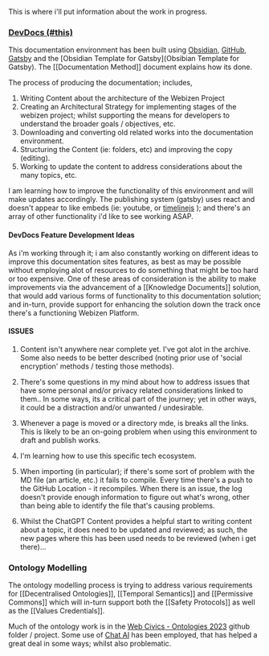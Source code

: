 This is where i'll put information about the work in progress.

### [DevDocs (#this)](https://devdocs.webizen.org/)
This documentation environment has been built using [Obsidian](https://obsidian.md/), [GitHub](https://github.com/), [Gatsby](https://www.gatsbyjs.com/) and the [Obsidian Template for Gatsby](Obsibian Template for Gatsby).  The [[Documentation Method]] document explains how its done.

The process of producing the documentation; includes,
1. Writing Content about the architecture of the Webizen Project
2. Creating an Architectural Strategy for implementing stages of the webizen project; whilst supporting the means for developers to understand the broader goals / objectives, etc.
3. Downloading and converting old related works into the documentation environment.
4. Structuring the Content (ie: folders, etc) and improving the copy (editing).
5. Working to update the content to address considerations about the many topics, etc.

I am learning how to improve the functionality of this environment and will make updates accordingly. The publishing system (gatsby) uses react and doesn't appear to like embeds (ie: youtube, or [timelinejs](https://timeline.knightlab.com/) ); and there's an array of other functionality i'd like to see working ASAP.

#### DevDocs Feature Development Ideas

As i'm working through it; i am also constantly working on different ideas to improve this documentation sites features, as best as may be possible without employing alot of resources to do something that might be too hard or too expensive.  One of these areas of consideration is the ability to make improvements via the advancement of a [[Knowledge Documents]] solution, that would add various forms of functionality to this documentation solution; and in-turn, provide support for enhancing the solution down the track once there's a functioning Webizen Platform. 

#### ISSUES

1. Content isn't anywhere near complete yet.  I've got alot in the archive.  Some also needs to be better described (noting prior use of 'social encryption' methods / testing those methods). 
2. There's some questions in my mind about how to address issues that have some personal and/or privacy related considerations linked to them.. In some ways, its a critical part of the journey; yet in other ways, it could be a distraction and/or unwanted / undesirable.
   
3. Whenever a page is moved or a directory mde, is breaks all the links. This is likely to be an on-going problem when using this environment to draft and publish works. 
5. I'm learning how to use this specific tech ecosystem.  
6. When importing (in particular); if there's some sort of problem with the MD file (an article, etc.) it fails to compile.  Every time there's a push to the GitHub Location - it recompiles.   When there is an issue, the log doesn't provide enough information to figure out what's wrong, other than being able to identify the file that's causing problems.
7. Whilst the ChatGPT Content provides a helpful start to writing content about a topic, it does need to be updated and reviewed; as such, the new pages where this has been used needs to be reviewed (when i get there)...


### Ontology Modelling
The ontology modelling process is trying to address various requirements for [[Decentralised Ontologies]], [[Temporal Semantics]] and [[Permissive Commons]] which will in-turn support both the [[Safety Protocols]] as well as the [[Values Credentials]].

Much of the ontology work is in the [Web Civics - Ontologies 2023](https://github.com/WebCivics/ontologies/tree/2023) github folder / project. Some use of [Chat AI](https://chat.openai.com/) has been employed, that has helped a great deal in some ways; whilst also problematic.  

